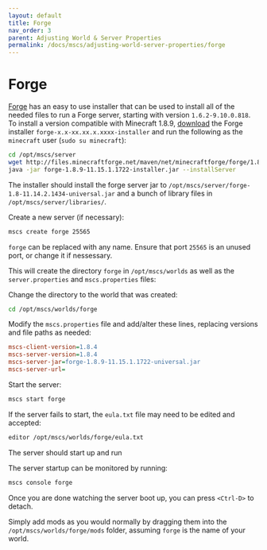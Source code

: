 ```yaml
---
layout: default
title: Forge
nav_order: 3
parent: Adjusting World & Server Properties
permalink: /docs/mscs/adjusting-world-server-properties/forge
---
```


# Forge

[Forge][forge] has an easy to use installer that can be used to install all of the needed files to run a Forge server,
starting with version `1.6.2-9.10.0.818`. To install a version compatible with Minecraft 1.8.9, [download][download] the
Forge installer `forge-x.x-xx.xx.x.xxxx-installer` and run the following as the `minecraft` user (`sudo su minecraft`):

```bash
cd /opt/mscs/server
wget http://files.minecraftforge.net/maven/net/minecraftforge/forge/1.8.9-11.15.1.1722/forge-1.8.9-11.15.1.1722-installer.jar
java -jar forge-1.8.9-11.15.1.1722-installer.jar --installServer
```

The installer should install the forge server jar to `/opt/mscs/server/forge-1.8-11.14.2.1434-universal.jar` and a bunch
of library files in `/opt/mscs/server/libraries/`.

Create a new server (if necessary):

```bash
mscs create forge 25565
```

`forge` can be replaced with any name. Ensure that port `25565` is an unused port, or change it if nessessary.

This will create the directory `forge` in `/opt/mscs/worlds` as well as the `server.properties` and `mscs.properties`
files:

Change the directory to the world that was created:

```bash
cd /opt/mscs/worlds/forge
```

Modify the `mscs.properties` file and add/alter these lines, replacing versions and file paths as needed:

```ini
mscs-client-version=1.8.4
mscs-server-version=1.8.4
mscs-server-jar=forge-1.8.9-11.15.1.1722-universal.jar
mscs-server-url=
```

Start the server:

```bash
mscs start forge
```

If the server fails to start, the `eula.txt` file may need to be edited and accepted:

```bash
editor /opt/mscs/worlds/forge/eula.txt
```

The server should start up and run

The server startup can be monitored by running:

```bash
mscs console forge
```

Once you are done watching the server boot up, you can press `<Ctrl-D>` to detach.

Simply add mods as you would normally by dragging them into the `/opt/mscs/worlds/forge/mods` folder, assuming `forge`
is the name of your world.

[forge]: http://www.minecraftforge.net/
[download]: http://files.minecraftforge.net/
